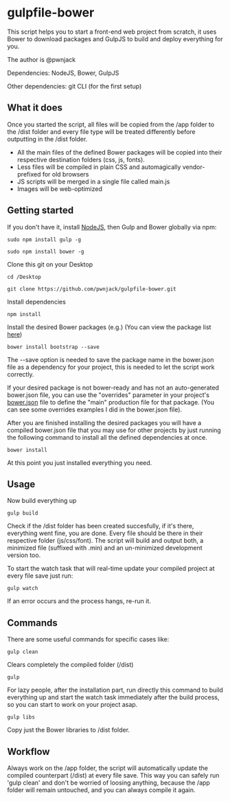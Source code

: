# gulpfile-bower

This script helps you to start a front-end web project from scratch, it uses Bower to download packages and GulpJS to build and deploy everything for you.

The author is @pwnjack

Dependencies: NodeJS, Bower, GulpJS

Other dependencies: git CLI (for the first setup)

## What it does

Once you started the script, all files will be copied from the /app folder to the /dist folder and every file type will be treated differently before outputting in the /dist folder.

- All the main files of the defined Bower packages will be copied into their respective destination folders (css, js, fonts).
- Less files will be compiled in plain CSS and automagically vendor-prefixed for old browsers
- JS scripts will be merged in a single file called main.js
- Images will be web-optimized

## Getting started

If you don't have it, install [NodeJS](http://nodejs.org), then Gulp and Bower globally via npm:

    sudo npm install gulp -g
    
    sudo npm install bower -g


Clone this git on your Desktop

    cd /Desktop
    
    git clone https://github.com/pwnjack/gulpfile-bower.git
    

Install dependencies
    
    npm install


Install the desired Bower packages (e.g.) (You can view the package list [here](http://bower.io/search))

    bower install bootstrap --save
    
The --save option is needed to save the package name in the bower.json file as a dependency for your project, this is needed to let the script work correctly.

If your desired package is not bower-ready and has not an auto-generated bower.json file, you can use the "overrides" parameter in your project's [bower.json](bower.json) file to define the "main" production file for that package. (You can see some overrides examples I did in the bower.json file).

After you are finished installing the desired packages you will have a compiled bower.json file that you may use for other projects by just running the following command to install all the defined dependencies at once.

    bower install
    
At this point you just installed everything you need.


## Usage

Now build everything up

    gulp build


Check if the /dist folder has been created succesfully, if it's there, everything went fine, you are done. Every file should be there in their respective folder (js/css/font). The script will build and output both, a minimized file (suffixed with .min) and an un-minimized development version too.

To start the watch task that will real-time update your compiled project at every file save just run:

    gulp watch

If an error occurs and the process hangs, re-run it.


## Commands

There are some useful commands for specific cases like:

    gulp clean

Clears completely the compiled folder (/dist)


    gulp

For lazy people, after the installation part, run directly this command to build everything up and start the watch task immediately after the build process, so you can start to work on your project asap.


    gulp libs
    
Copy just the Bower libraries to /dist folder.


## Workflow

Always work on the /app folder, the script will automatically update the compiled counterpart (/dist) at every file save. This way you can safely run 'gulp clean' and don't be worried of loosing anything, because the /app folder will remain untouched, and you can always compile it again.
